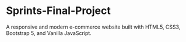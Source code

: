# Sprints-Final-Project
A responsive and modern e-commerce website built with HTML5, CSS3, Bootstrap 5, and Vanilla JavaScript.
